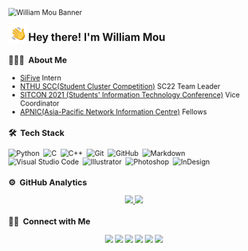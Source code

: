 ![William Mou Banner](https://i.imgur.com/g8rX9rP.jpg)

<img alt="Night Coding" src="./assets/Hand%20Wave.gif" width='40' align="left"/><h2>Hey there! I'm William Mou</h2>

<!-- ## 👋 &nbsp;Hey there! I'm William Mou -->

### 👨🏻‍💻 &nbsp;About Me

- [SiFive](https://www.sifive.com/) Intern
- [NTHU SCC(Student Cluster Competition)](https://nthu-en.site.nthu.edu.tw/p/406-1003-241079,r8773.php) SC22 Team Leader
- [SITCON 2021 (Students' Information Technology Conference)](https://sitcon.org/) Vice Coordinator
- [APNIC(Asia-Pacific Network Information Centre)](https://conference.apnic.net/52/fellowship/fellows/) Fellows


### 🛠 &nbsp;Tech Stack

![Python](https://img.shields.io/badge/-Python-05122A?style=flat&logo=python)&nbsp;
![C](https://img.shields.io/badge/-C-05122A?style=flat&logo=C&logoColor=A8B9CC)&nbsp;
![C++](https://img.shields.io/badge/-C++-05122A?style=flat&logo=C%2B%2B&logoColor=00599C)&nbsp;
![Git](https://img.shields.io/badge/-Git-05122A?style=flat&logo=git)&nbsp;
![GitHub](https://img.shields.io/badge/-GitHub-05122A?style=flat&logo=github)&nbsp;
![Markdown](https://img.shields.io/badge/-Markdown-05122A?style=flat&logo=markdown)\
![Visual Studio Code](https://img.shields.io/badge/-Visual%20Studio%20Code-05122A?style=flat&logo=visual-studio-code&logoColor=007ACC)&nbsp;
![Illustrator](https://img.shields.io/badge/-Illustrator-05122A?style=flat&logo=adobe-illustrator)&nbsp;
![Photoshop](https://img.shields.io/badge/-Photoshop-05122A?style=flat&logo=adobe-photoshop)&nbsp;
![InDesign](https://img.shields.io/badge/-Lightroom-05122A?style=flat&logo=adobe-lightroom)

### ⚙️ &nbsp;GitHub Analytics

<p align="center">
<a href="https://github.com/William-Mou">
  <img height="180em" src="https://github-readme-stats-eight-theta.vercel.app/api?username=William-Mou&show_icons=true&theme=algolia&include_all_commits=true&count_private=true"/>
  <img height="180em" src="https://github-readme-stats-eight-theta.vercel.app/api/top-langs/?username=William-Mou&layout=compact&langs_count=8&theme=algolia"/>
</a>
</p>

### 🤝🏻 &nbsp;Connect with Me

<p align="center">
<a href="https://www.mou.tw"><img src="https://img.shields.io/badge/-mou.tw-3423A6?style=flat&logo=Google-Chrome&logoColor=white"/></a>
<a href="https://www.linkedin.com/in/%E5%B1%95%E4%BD%91-%E7%89%9F-357a69152/"><img src="https://img.shields.io/badge/-William%20Mou-0077B5?style=flat&logo=Linkedin&logoColor=white"/></a>
<a href="mailto:contact@mou.tw"><img src="https://img.shields.io/badge/-contact@mou.tw-D14836?style=flat&logo=Gmail&logoColor=white"/></a>
<a href="https://instagram.com/mou_ssinrc"><img src="https://img.shields.io/badge/-@mou_ssinrc-E4405F?style=flat&logo=Instagram&logoColor=white"/></a>
<a href="https://facebook.com/william.mou1024"><img src="https://img.shields.io/badge/-牟展祐-1877F2?style=flat&logo=Facebook&logoColor=white"/></a>
<a href="https://twitter.com/willliam_mou"><img src="https://img.shields.io/badge/-willliam_mou-00ACEE?style=flat&logo=Twitter&logoColor=white"/></a>
</p>
